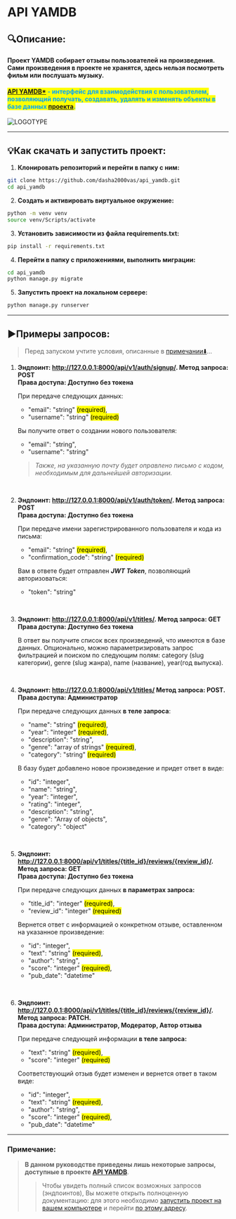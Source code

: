 # API YAMDB

## 🔍Описание:
<h4>Проект YAMDB собирает отзывы пользователей на произведения. Сами произведения в проекте не хранятся, здесь нельзя посмотреть фильм или послушать музыку.</h4>
<h4>

<mark style="color:#00a6ff"><u>[API YAMDB*](#api-yamdb)</u> - интерфейс для взаимодействия c пользователем, позволяющий получать, создавать, удалять и изменять объекты в базе данных <u>[проекта](#описание)</u>.</mark>
</h4>

![LOGOTYPE](https://keenethics.com/wp-content/uploads/2022/01/rest-api-1.svg "img.png")

---

## 💡Как скачать и запустить проект:
1. **Клонировать репозиторий и перейти в папку с ним:**

```bash
git clone https://github.com/dasha2000vas/api_yamdb.git
cd api_yamdb
```

2. **Создать и активировать виртуальное окружение:**

```bash
python -m venv venv
source venv/Scripts/activate
```

3. **Установить зависимости из файла requirements.txt:**

```bash
pip install -r requirements.txt
```

4. **Перейти в папку с приложениями, выполнить миграции:**

```bash
cd api_yamdb
python manage.py migrate
```

5. **Запустить проект на локальном сервере:**

```bash
python manage.py runserver
```

---

## ▶️Примеры запросов:
>Перед запуском учтите условия, описанные в [примечании⬇️](#примечание)...
1. **Эндпоинт: http://127.0.0.1:8000/api/v1/auth/signup/. Метод запроса: POST<br>Права доступа: Доступно без токена**

    При передаче следующих данных:

    * "email": "string" <mark>(required)</mark>,
    * "username": "string" <mark>(required)</mark>

    Вы получите ответ о создании нового пользователя:

    * "email": "string",
    * "username": "string"

    >*Также, на указанную почту будет оправлено письмо с кодом, необходимым для дальнейшей авторизации.*

<br>

2. **Эндпоинт: http://127.0.0.1:8000/api/v1/auth/token/. Метод запроса: POST<br>Права доступа: Доступно без токена**

   При передаче имени зарегистрированного пользователя и кода из письма:

   * "email": "string" <mark>(required)</mark>,
   * "confirmation_code": "string" <mark>(required)</mark>
  
   Вам в ответе будет отправлен ***JWT Token***, позволяющий авторизоваться:

   * "token": "string"

<br>

3. **Эндпоинт: http://127.0.0.1:8000/api/v1/titles/. Метод запроса: GET<br>Права доступа: Доступно без токена**

   В ответ вы получите список всех произведений, что имеются в базе данных. Опционально, можно параметризировать запрос фильтрацией и поиском по следующим полям: category (slug категории), genre (slug жанра), name (название), year(год выпуска).

<br>

4. **Эндпоинт: http://127.0.0.1:8000/api/v1/titles/ Метод запроса: POST.<br> Права доступа: Администратор**

    При передаче следующих данных **в теле запроса**:

    * "name": "string" <mark>(required)</mark>,
    * "year": "integer" <mark>(required)</mark>,
    * "description": "string",
    * "genre": "array of strings" <mark>(required)</mark>,
    * "category": "string" <mark>(required)</mark>
    
    В базу будет добавлено новое произведение и придет ответ в виде:
  
    * "id": "integer",
    * "name": "string",
    * "year": "integer",
    * "rating": "integer",
    * "description": "string",
    * "genre": "Array of objects",
    * "category": "object" 

<br>

5. **Эндпоинт: http://127.0.0.1:8000/api/v1/titles/{title_id}/reviews/{review_id}/. Метод запроса: GET<br>Права доступа: Доступно без токена**

    При передаче следующих данных **в параметрах запроса:**

    * "title_id": "integer" <mark>(required)</mark>,
    * "review_id": "integer" <mark>(required)</mark>
    
    Вернется ответ с информацией о конкретном отзыве, оставленном на указанное произведение:

    * "id": "integer",
    * "text": "string" <mark>(required)</mark>,
    * "author": "string",
    * "score": "integer" <mark>(required)</mark>,
    * "pub_date": "datetime"

<br>

6. **Эндпоинт: http://127.0.0.1:8000/api/v1/titles/{title_id}/reviews/{review_id}/. Метод запроса: PATCH.<br>Права доступа: Администратор, Модератор, Автор отзыва**

    При передаче следующей информации **в теле запроса:**

    * "text": "string" <mark>(required)</mark>,
    * "score": "integer" <mark>(required)</mark>

    Соответствующий отзыв будет изменен и вернется ответ в таком виде:

    * "id": "integer",
    * "text": "string" <mark>(required)</mark>,
    * "author": "string",
    * "score": "integer" <mark>(required)</mark>,
    * "pub_date": "datetime"


---
### Примечание:
> **В данном руководстве приведены лишь некоторые запросы, доступные в проекте [API YAMDB](#api_yamdb)**.
>>Чтобы увидеть полный список возможных запросов (эндпоинтов), Вы можете открыть полноценную документацию: для этого необходимо [запустить проект на вашем компьютере](#как-скачать-и-запустить-проект) и перейти [по этому адресу](http://127.0.0.1:8000/redoc/).
